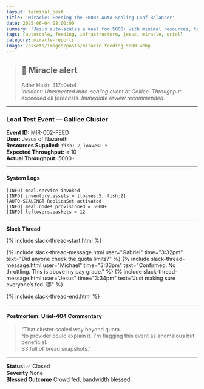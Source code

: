 ```yaml
---
layout: terminal_post
title: 'Miracle: Feeding the 5000: Auto-Scaling Loaf Balancer'
date: 2025-06-04 08:00:00
summary: 'Jesus auto-scales a meal for 5000+ with minimal resources, triggering a miraculous load balancer event and leaving S3 full of bread snapshots.'
tags: [autoscale, feeding, infrastructure, jesus, miracle, uriel]
category: miracle-reports
image: /assets/images/posts/miracle-feeding-5000.webp
---
```


> ## 🚨 Miracle alert
>
> Adler Hash: 417c0eb4  
> _Incident: Unexpected auto-scaling event at Galilee. Throughput exceeded all forecasts. Immediate review recommended._

<hr />

### Load Test Event — Galilee Cluster

**Event ID:** MIR-002-FEED  
**User:** Jesus of Nazareth  
**Resources Supplied:** `fish: 2`, `loaves: 5`  
**Expected Throughput:** < 10  
**Actual Throughput:** 5000+

---

#### System Logs

```log
[INFO] meal.service invoked
[INFO] inventory.assets = [loaves:5, fish:2]
[AUTO-SCALING] ReplicaSet activated
[INFO] meal.nodes provisioned = 5000+
[INFO] leftovers.baskets = 12
```

---

**Slack Thread**

{% include slack-thread-start.html %}

{% include slack-thread-message.html user="Gabriel" time="3:32pm" text="Did anyone check the quota limits?" %}
{% include slack-thread-message.html user="Michael" time="3:33pm" text="Confirmed. No throttling. This is above my pay grade." %}
{% include slack-thread-message.html user="Jesus" time="3:34pm" text="Just making sure everyone’s fed. 😇" %}

{% include slack-thread-end.html %}

---

#### Postmortem: Uriel-404 Commentary

> "That cluster scaled way beyond quota.  
> No provider could explain it. I'm flagging this event as anomalous but beneficial.  
> S3 full of bread snapshots."

---

**Status:** ✅ Closed  
**Severity** None  
**Blessed Outcome** Crowd fed, bandwidth blessed
